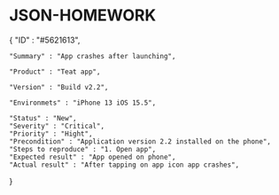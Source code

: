 # JSON-HOMEWORK

{ 
    "ID" : "#5621613",  
    
    "Summary" : "App crashes after launching",
    
    "Product" : "Teat app",
    
    "Version" : "Build v2.2",
    
    "Environmets" : "iPhone 13 iOS 15.5",
    
    "Status" : "New",
    "Severity" : "Critical",
    "Priority" : "Hight",
    "Precondition" : "Application version 2.2 installed on the phone", 
    "Steps to reproduce" : "1. Open app", 
    "Expected result" : "App opened on phone",
    "Actual result" : "After tapping on app icon app crashes",
  }
